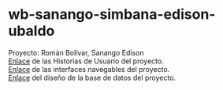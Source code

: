 # wb-sanango-simbana-edison-ubaldo

Proyecto: Román Bolívar, Sanango Edison
<br>
[Enlace](https://github.com/EioFlc14/ProyectoWeb/blob/master/HistoriasUsuario.ipynb) de las Historias de Usuario del proyecto. 
<br>
[Enlace](https://www.figma.com/proto/AM0QIAy5WR2LfrNFwG0FgE/OrganicamenteWebApp?node-id=37%3A0&scaling=scale-down) de las interfaces navegables del proyecto.
<br>
[Enlace](https://drive.google.com/file/d/1s77tFWaSKJa38UKB0ox1YR6yt2unGEeq/view?usp=sharing) del diseño de la base de datos del proyecto.


